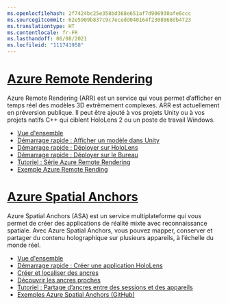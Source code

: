 ```yaml
---
ms.openlocfilehash: 2f7424bc25e358bd368e651af7d906930afe6ccc
ms.sourcegitcommit: 62e5909b837c9c7ecedd040164f2308868db4723
ms.translationtype: HT
ms.contentlocale: fr-FR
ms.lasthandoff: 06/08/2021
ms.locfileid: "111741958"
---
```

# <a name="azure-remote-rendering"></a>[Azure Remote Rendering](#tab/arr)

Azure Remote Rendering (ARR) est un service qui vous permet d’afficher en temps réel des modèles 3D extrêmement complexes. ARR est actuellement en préversion publique. Il peut être ajouté à vos projets Unity ou à vos projets natifs C++ qui ciblent HoloLens 2 ou un poste de travail Windows.

* [Vue d'ensemble](/azure/remote-rendering/overview/about) 
* [Démarrage rapide : Afficher un modèle dans Unity](/azure/remote-rendering/quickstarts/render-model) 
* [Démarrage rapide : Déployer sur HoloLens](/azure/remote-rendering/quickstarts/deploy-to-hololens) 
* [Démarrage rapide : Déployer sur le Bureau](/azure/remote-rendering/quickstarts/deploy-to-desktop) 
* [Tutoriel : Série Azure Remote Rendering](/azure/remote-rendering/tutorials/unity/tutorial-landing) 
* [Exemple Azure Remote Rending](/azure/remote-rendering/samples/showcase-app)

# <a name="azure-spatial-anchors"></a>[Azure Spatial Anchors](#tab/asa)

Azure Spatial Anchors (ASA) est un service multiplateforme qui vous permet de créer des applications de réalité mixte avec reconnaissance spatiale. Avec Azure Spatial Anchors, vous pouvez mapper, conserver et partager du contenu holographique sur plusieurs appareils, à l’échelle du monde réel.

* [Vue d'ensemble](/azure/spatial-anchors/overview) 
* [Démarrage rapide : Créer une application HoloLens](/azure/spatial-anchors/quickstarts/get-started-unity-hololens) 
* [Créer et localiser des ancres](/azure/spatial-anchors/how-tos/create-locate-anchors-unity) 
* [Découvrir les ancres proches](/azure/spatial-anchors/how-tos/set-up-coarse-reloc-unity)
* [Tutoriel : Partage d’ancres entre des sessions et des appareils](/azure/spatial-anchors/tutorials/tutorial-share-anchors-across-devices?tabs=VS%2cAndroid)  
* [Exemples Azure Spatial Anchors (GitHub)](https://github.com/Azure/azure-spatial-anchors-samples) 